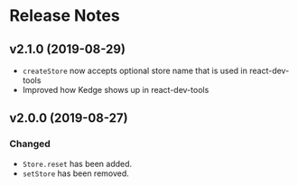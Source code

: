 # Release Notes

## v2.1.0 (2019-08-29)
- `createStore` now accepts optional store name that is used in react-dev-tools
- Improved how Kedge shows up in react-dev-tools

## v2.0.0 (2019-08-27)

### Changed
- `Store.reset` has been added.
- `setStore` has been removed.
